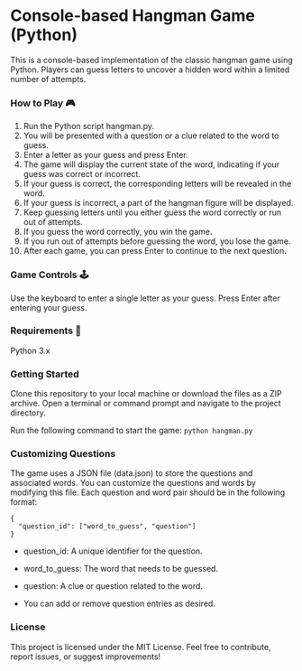 # **Console-based Hangman Game (Python)**
This is a console-based implementation of the classic hangman game using Python. Players can guess letters to uncover a hidden word within a limited number of attempts.


### How to Play 🎮
1. Run the Python script hangman.py.
1. You will be presented with a question or a clue related to the word to guess.
1. Enter a letter as your guess and press Enter.
1. The game will display the current state of the word, indicating if your guess was correct or incorrect.
1. If your guess is correct, the corresponding letters will be revealed in the word.
1. If your guess is incorrect, a part of the hangman figure will be displayed.
1.  Keep guessing letters until you either guess the word correctly or run out of attempts.
1. If you guess the word correctly, you win the game.
1. If you run out of attempts before guessing the word, you lose the game.
1. After each game, you can press Enter to continue to the next question.


### Game Controls 🕹️
Use the keyboard to enter a single letter as your guess.
Press Enter after entering your guess.


### Requirements 📃
Python 3.x


### Getting Started
Clone this repository to your local machine or download the files as a ZIP archive.
Open a terminal or command prompt and navigate to the project directory.

Run the following command to start the game:
```python hangman.py```


### Customizing Questions
The game uses a JSON file (data.json) to store the questions and associated words. You can customize the questions and words by modifying this file. Each question and word pair should be in the following format:
```
{
  "question_id": ["word_to_guess", "question"]
}
```
- question_id: A unique identifier for the question.
+ word_to_guess: The word that needs to be guessed.
- question: A clue or question related to the word.
+ You can add or remove question entries as desired.


### License

This project is licensed under the MIT License.
Feel free to contribute, report issues, or suggest improvements!
